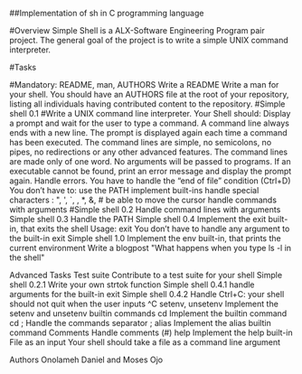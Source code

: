
##Implementation of sh in C programming language

#Overview
Simple Shell is a ALX-Software Engineering Program pair project. The general goal of the project is to write a simple UNIX command interpreter.

#Tasks

#Mandatory:
README, man, AUTHORS
Write a README
Write a man for your shell.
You should have an AUTHORS file at the root of your repository, listing all individuals having contributed content to the repository.
#Simple shell 0.1
#Write a UNIX command line interpreter.
Your Shell should: Display a prompt and wait for the user to type a command. A command line always ends with a new line. The prompt is displayed again each time a command has been executed. The command lines are simple, no semicolons, no pipes, no redirections or any other advanced features. The command lines are made only of one word. No arguments will be passed to programs. If an executable cannot be found, print an error message and display the prompt again. Handle errors. You have to handle the “end of file” condition (Ctrl+D)
You don’t have to: use the PATH implement built-ins handle special characters : ", ', `, , *, &, # be able to move the cursor handle commands with arguments
#Simple shell 0.2
Handle command lines with arguments
Simple shell 0.3
Handle the PATH
Simple shell 0.4
Implement the exit built-in, that exits the shell
Usage: exit
You don’t have to handle any argument to the built-in exit
Simple shell 1.0
Implement the env built-in, that prints the current environment
Write a blogpost "What happens when you type ls -l in the shell"

Advanced Tasks
Test suite
Contribute to a test suite for your shell
Simple shell 0.2.1
Write your own strtok function
Simple shell 0.4.1
handle arguments for the built-in exit
Simple shell 0.4.2
Handle Ctrl+C: your shell should not quit when the user inputs ^C
setenv, unsetenv
Implement the setenv and unsetenv builtin commands
cd
Implement the builtin command cd
;
Handle the commands separator ;
alias
Implement the alias builtin command
Comments
Handle comments (#)
help
Implement the help built-in
File as an input
Your shell should take a file as a command line argument

Authors
Onolameh Daniel and Moses Ojo


